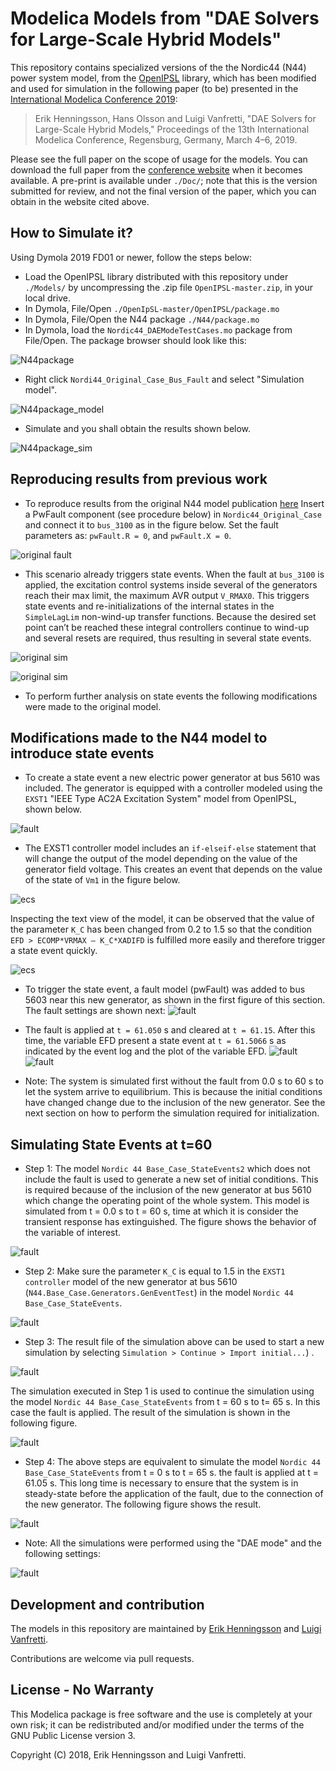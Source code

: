 # Modelica Models from "DAE Solvers for Large-Scale Hybrid Models"

This repository contains specialized versions of the the Nordic44 (N44) power system model, from the [OpenIPSL](https://github.com/OpenIPSL/OpenIPSL) library, which has been modified and used for simulation in the following paper (to be) presented in the [International Modelica Conference 2019](https://modelica.org/events/modelica2019):

> Erik Henningsson, Hans Olsson and Luigi Vanfretti, "DAE Solvers for Large-Scale Hybrid Models," Proceedings of the 13th International Modelica Conference, Regensburg, Germany, March 4–6, 2019.

Please see the full paper on the scope of usage for the models. You can download the full paper from the [conference website](https://modelica.org/events/modelica2019) when it becomes available. A pre-print is available under `./Doc/`; note that this is the version submitted for review, and not the final version of the paper, which you can obtain in the website cited above.


## How to Simulate it?
Using Dymola 2019 FD01 or newer, follow the steps below:
- Load the OpenIPSL library distributed with this repository under `./Models/` by uncompressing the .zip file `OpenIPSL-master.zip`, in your local drive.
- In Dymola, File/Open `./OpenIpSL-master/OpenIPSL/package.mo`
- In Dymola, File/Open the N44 package `./N44/package.mo`
- In Dymola, load the `Nordic44_DAEModeTestCases.mo` package from File/Open. The package browser should look like this:

![N44package](./Figs/00_package.png 'N44 State Events Package')

- Right click `Nordi44_Original_Case_Bus_Fault` and select "Simulation model".

![N44package_model](./Figs/00_main.png 'N44 State Events - Sample Model')

- Simulate and you shall obtain the results shown below.

![N44package_sim](./Figs/01_sim.png 'N44 State Events - Sample Simulation')


## Reproducing results from previous work
- To reproduce results from the original N44 model publication [here](https://www.sciencedirect.com/science/article/pii/S2352711018300050?via%3Dihub)
Insert a PwFault component (see procedure below) in `Nordic44_Original_Case` and connect it to `bus_3100` as in the figure below. Set the fault parameters as: `pwFault.R = 0`, and `pwFault.X = 0`.

![original fault](./Figs/02_original_fault.png 'Original Fault')

- This scenario already triggers state events. When the fault at `bus_3100` is applied, the excitation control systems inside several of the generators reach their max limit, the maximum AVR output `V_RMAX0`. This triggers state events and re-initializations of the internal states in the `SimpleLagLim` non-wind-up transfer functions. Because the desired set point can’t be reached these integral controllers continue to wind-up and several resets are required, thus resulting in several state events.

![original sim](./Figs/03_original_sim1.png 'State Events')

![original sim](./Figs/04_original_sim2.png 'State Events')

- To perform further analysis on state events the following modifications were made to the original model.

## Modifications made to the N44 model to introduce state events
- To create a state event a new electric power generator at bus 5610 was included. The generator is equipped with a controller modeled using the ``EXST1`` "IEEE Type AC2A Excitation System" model from OpenIPSL, shown below.

![fault](./Figs/10_faultbus.png 'Fault Bus')

- The EXST1 controller model includes an ``if-elseif-else`` statement that will change the output of the model depending on the value of the generator field voltage. This creates an event that depends on the value of the state of `Vm1` in the figure below.

![ecs](./Figs/11_ECS.png 'ECS')

Inspecting the text view of the model, it can be observed that the value of the parameter `K_C` has been changed from 0.2 to 1.5 so that the condition `EFD > ECOMP*VRMAX – K_C*XADIFD` is fulfilled more easily and therefore trigger a state event quickly.

![ecs](./Figs/12_ECS_code.png 'ECS')

- To trigger the state event, a fault model (pwFault) was added to bus 5603 near this new generator, as shown in the first figure of this section. The fault settings are shown next:
![fault](./Figs/13_fault.png 'ECS Code')

- The fault is applied at `t = 61.050` s and cleared at `t = 61.15`. After this time, the variable EFD present a state event at `t = 61.5066` s as indicated by the event log and the plot of the variable EFD.
![fault](./Figs/14_sim1.png 'State Events')
![fault](./Figs/15_sim2.png 'State Events')

- Note: The system is simulated first without the fault from 0.0 s to 60 s to let the system arrive to equilibrium.  This is because the initial conditions have changed change due to the inclusion of the new generator. See the next section on how to perform the simulation required for initialization.

## Simulating State Events at t=60
- Step 1: The model `Nordic 44 Base_Case_StateEvents2` which does not include the fault is used to generate a new set of initial conditions. This is required because of the inclusion of the new generator at bus 5610 which change the operating point of the whole system. This model is simulated from t = 0.0 s to t = 60 s, time at which it is consider the transient response has extinguished. The figure shows the behavior of the variable of interest.

![fault](./Figs/20_step1.png 'Step 1')

- Step 2: Make sure the parameter `K_C` is equal to 1.5 in the `EXST1 controller` model of the new generator at bus 5610 (`N44.Base_Case.Generators.GenEventTest`) in the model `Nordic 44 Base_Case_StateEvents`.

![fault](./Figs/21_step2.png 'Step 2')

- Step 3: The result file of the simulation above can be used to start a new simulation by selecting `Simulation > Continue > Import initial...`) .

![fault](./Figs/22_step3.png 'Step 3')

The simulation executed in Step 1 is used to continue the simulation using the model `Nordic 44 Base_Case_StateEvents` from t = 60 s to t= 65 s. In this case the fault is applied. The result of the simulation is shown in the following figure.

![fault](./Figs/23_step3.png 'Step 3')

- Step 4: The above steps are equivalent to simulate the model `Nordic 44 Base_Case_StateEvents` from t = 0 s to t = 65 s. the fault is applied at t = 61.05 s. This long time  is necessary to ensure that the system is in steady-state before the application of the fault, due to the connection of the new generator. The following figure shows the result.

![fault](./Figs/24_step4.png 'Step 4')

- Note: All the simulations were performed using the "DAE mode" and the following settings:

![fault](./Figs/25_settings.png 'Simulation Settings')

## Development and contribution

The models in this repository are maintained by [Erik Henningsson](https://www.linkedin.com/in/erik-henningsson-0638839/) and [Luigi Vanfretti](https://github.com/lvanfretti).

Contributions are welcome via pull requests.

## License - No Warranty

This Modelica package is free software and the use is completely at your own risk; it can be redistributed and/or modified under the terms of the GNU Public License version 3.

Copyright (C) 2018, Erik Henningsson and Luigi Vanfretti.
